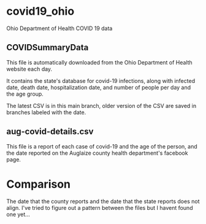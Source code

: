 # covid19_ohio
 Ohio Department of Health COVID 19 data

## COVIDSummaryData

This file is automatically downloaded from the Ohio Department of Health website each day.

It contains the state's database for covid-19 infections, along with infected date, death date, hospitalization date, and number of people per day and the age group.

The latest CSV is in this main branch, older version of the CSV are saved in branches labeled with the date.

## aug-covid-details.csv

This file is a report of each case of covid-19 and the age of the person, and the date reported on the Auglaize county health department's facebook page.


# Comparison

The date that the county reports and the date that the state reports does not align. I've tried to figure out a pattern between the files but I havent found one yet...